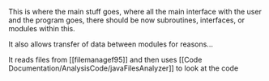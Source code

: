 This is where the main stuff goes, where all the main interface with the user and the program goes, there should be now subroutines, interfaces, or modules within this.

It also allows transfer of data between modules for reasons...

It reads files from [[filemanagef95]] and then uses [[Code Documentation/AnalysisCode/javaFilesAnalyzer]] to look at the code


